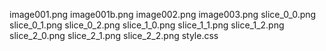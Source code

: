 image001.png
image001b.png
image002.png
image003.png
slice_0_0.png
slice_0_1.png
slice_0_2.png
slice_1_0.png
slice_1_1.png
slice_1_2.png
slice_2_0.png
slice_2_1.png
slice_2_2.png
style.css
